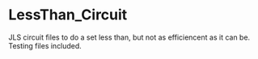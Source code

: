 # LessThan_Circuit
JLS circuit files to do a set less than, but not as efficiencent as it can be. Testing files included.

